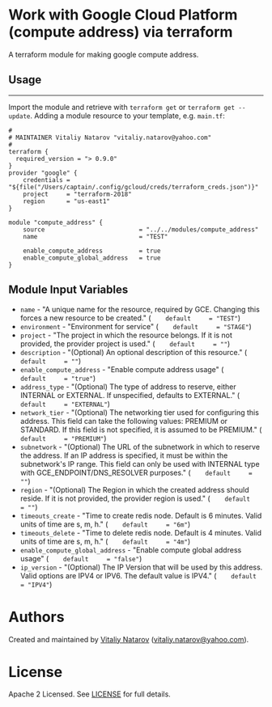 # Work with Google Cloud  Platform (compute address) via terraform

A terraform module for making google compute address.

## Usage
--------

Import the module and retrieve with ```terraform get``` or ```terraform get --update```. Adding a module resource to your template, e.g. `main.tf`:

```
#
# MAINTAINER Vitaliy Natarov "vitaliy.natarov@yahoo.com"
#
terraform {
  required_version = "> 0.9.0"
}
provider "google" {
    credentials = "${file("/Users/captain/.config/gcloud/creds/terraform_creds.json")}"
    project     = "terraform-2018"
    region      = "us-east1"
}

module "compute_address" {
    source                          = "../../modules/compute_address"
    name                            = "TEST"

    enable_compute_address          = true
    enable_compute_global_address   = true
}
```

Module Input Variables
----------------------
- `name` - "A unique name for the resource, required by GCE. Changing this forces a new resource to be created." (`    default     = "TEST"`)
- `environment` - "Environment for service" (`    default     = "STAGE"`)
- `project` - "The project in which the resource belongs. If it is not provided, the provider project is used." (`    default     = ""`)
- `description` - "(Optional) An optional description of this resource." (`    default     = ""`)
- `enable_compute_address` - "Enable compute address usage" (`    default     = "true"`)
- `address_type` - "(Optional) The type of address to reserve, either INTERNAL or EXTERNAL. If unspecified, defaults to EXTERNAL." (`    default     = "EXTERNAL"`)
- `network_tier` - "(Optional) The networking tier used for configuring this address. This field can take the following values: PREMIUM or STANDARD. If this field is not specified, it is assumed to be PREMIUM." (`    default     = "PREMIUM"`)
- `subnetwork` - "(Optional) The URL of the subnetwork in which to reserve the address. If an IP address is specified, it must be within the subnetwork's IP range. This field can only be used with INTERNAL type with GCE_ENDPOINT/DNS_RESOLVER purposes." (`    default     = ""`)
- `region` - "(Optional) The Region in which the created address should reside. If it is not provided, the provider region is used." (`    default     = ""`)
- `timeouts_create` - "Time to create redis node. Default is 6 minutes. Valid units of time are s, m, h." (`    default     = "6m"`)
- `timeouts_delete` - "Time to delete redis node. Default is 4 minutes. Valid units of time are s, m, h." (`    default     = "4m"`)
- `enable_compute_global_address` - "Enable compute global address usage" (`    default     = "false"`)
- `ip_version` - "(Optional) The IP Version that will be used by this address. Valid options are IPV4 or IPV6. The default value is IPV4." (`    default     = "IPV4"`)


Authors
=======

Created and maintained by [Vitaliy Natarov](https://github.com/SebastianUA)
(vitaliy.natarov@yahoo.com).

License
=======

Apache 2 Licensed. See [LICENSE](https://github.com/SebastianUA/terraform/blob/master/LICENSE) for full details.
